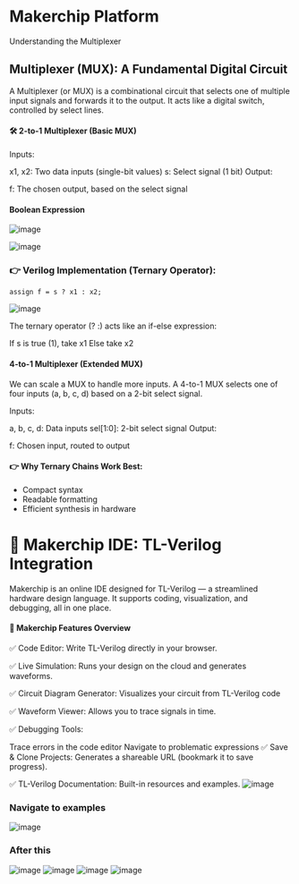 # Makerchip Platform
Understanding the Multiplexer
## Multiplexer (MUX): A Fundamental Digital Circuit
A Multiplexer (or MUX) is a combinational circuit that selects one of multiple input signals and forwards it to the output. It acts like a digital switch, controlled by select lines.

#### 🛠️ 2-to-1 Multiplexer (Basic MUX)
Inputs:

x1, x2: Two data inputs (single-bit values)
s: Select signal (1 bit)
Output:

f: The chosen output, based on the select signal
#### Boolean Expression 
![image](https://github.com/user-attachments/assets/ddd00e90-3e08-4bf5-ac00-9f990564d064)

![image](https://github.com/user-attachments/assets/5cb7277d-da50-4c41-b7fa-06b4ab04fb4c)
### 👉 Verilog Implementation (Ternary Operator):
```
assign f = s ? x1 : x2;
```

![image](https://github.com/user-attachments/assets/cf9b5582-d0b9-4ac1-af9c-29555a493452)

The ternary operator (? :) acts like an if-else expression:

If s is true (1), take x1
Else take x2
 #### 4-to-1 Multiplexer (Extended MUX)
We can scale a MUX to handle more inputs. A 4-to-1 MUX selects one of four inputs (a, b, c, d) based on a 2-bit select signal.

Inputs:

a, b, c, d: Data inputs
sel[1:0]: 2-bit select signal
Output:

f: Chosen input, routed to output
#### 👉 Why Ternary Chains Work Best:

- Compact syntax
- Readable formatting
- Efficient synthesis in hardware
# 🚀 Makerchip IDE: TL-Verilog Integration
Makerchip is an online IDE designed for TL-Verilog — a streamlined hardware design language. It supports coding, visualization, and debugging, all in one place.

#### 🔧 Makerchip Features Overview
✅ Code Editor: Write TL-Verilog directly in your browser.

✅ Live Simulation: Runs your design on the cloud and generates waveforms.

✅ Circuit Diagram Generator: Visualizes your circuit from TL-Verilog code

✅ Waveform Viewer: Allows you to trace signals in time.

✅ Debugging Tools:

Trace errors in the code editor
Navigate to problematic expressions
✅ Save & Clone Projects: Generates a shareable URL (bookmark it to save progress).

✅ TL-Verilog Documentation: Built-in resources and examples.
![image](https://github.com/user-attachments/assets/759e7cc8-4d9b-4ac2-9e04-e51306d5938b)
### Navigate to examples
![image](https://github.com/user-attachments/assets/670fb0a2-f054-4f8a-942e-4d7e5a883c85)
### After this
![image](https://github.com/user-attachments/assets/0536dee3-7be3-47ac-bb07-17d5e8f2e11b)
![image](https://github.com/user-attachments/assets/f66b48dd-f518-4bab-bac8-54415bb15a68)
![image](https://github.com/user-attachments/assets/a544bbbd-4d2e-4cdf-b25a-90bc9653fa9d)
![image](https://github.com/user-attachments/assets/872b5c9f-a581-4072-ab06-b758e902e0a4)
